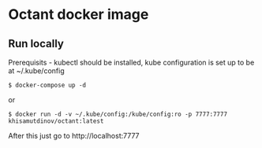 # Octant docker image

## Run locally 
Prerequisits - kubectl should be installed, kube configuration is set up to be at ~/.kube/config
```
$ docker-compose up -d
```
or
```
$ docker run -d -v ~/.kube/config:/kube/config:ro -p 7777:7777 khisamutdinov/octant:latest
```
After this just go to http://localhost:7777